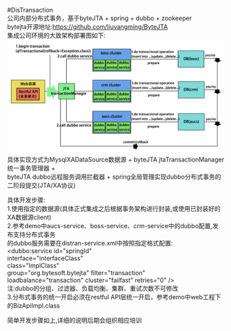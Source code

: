 #DisTransaction  
公司内部分布式事务，基于byteJTA + spring + dubbo + zookeeper  
bytejta开源地址:https://github.com/liuyangming/ByteJTA  
集成公司环境的大致架构部署图如下:  
![Alt text](/struct.jpg)  
具体实现方式为MysqlXADataSource数据源 + byteJTA jtaTransactionManager统一事务管理器 +  
byteJTA dubbo远程服务调用拦截器 + spring全局管理实现dubbo分布式事务的二阶段提交(JTA/XA协议)  

具体开发步骤:  
    1.使用指定的数据源(具体正式集成之后根据事务架构进行封装,或使用已封装好的XA数据源client)  
    2.参考demo中aucs-service、boss-service、crm-service中的dubbo配置,发布支持分布式事务  
    的dubbo服务需要在distran-service.xml中按照指定格式配置:  
    <dubbo:service id="springId"  
    				   interface="interfaceClass"  
    				   class="ImplClass"  
    				   group="org.bytesoft.bytejta" filter="transaction"  
    				   loadbalance="transaction" cluster="failfast" retries="0" />  
    注:dubbo的分组、过滤器、负载均衡、集群、重试次数不可修改  
    3.分布式事务的统一开启必须在restful API层统一开启，参考demo中web工程下的BizApiImpl.class  
      
简单开发步骤如上,详细的说明后期会组织相应培训 
    